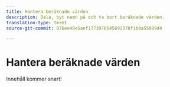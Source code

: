 ```yaml
---
title: Hantera beräknade värden
description: Dela, byt namn på och ta bort beräknade värden.
translation-type: tm+mt
source-git-commit: 076ee40e5aef1773976545692378f1b8a55089d4

---
```



# Hantera beräknade värden

Innehåll kommer snart!
